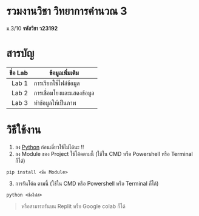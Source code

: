 # รวมงานวิชา วิทยาการคำนวณ 3
ม.3/10 **รหัสวิชา ว23192**

# สารบัญ
| ชื่อ Lab | ข้อมูลเพิ่มเติม |
|-----:|-----------|
|     Lab 1| การเรียกใช้ไฟล์ข้อมูล|
|     Lab 2| การเชื่อมโยงและแสดงข้อมูล|
|     Lab 3| ทำข้อมูลให้เป็นภาพ|

# วิธีใช้งาน
1. ลง [Python](https://www.python.org/downloads/) ก่อนเดี่ยวใช้ไม่ได้นะ !!
2. ลง Module ของ Project ใช้โค้ดตามนี้ (ใช้ใน CMD หรือ Powershell หรือ Terminal ก็ได้)
```
pip install <ชื่อ Module>
```
3. การรันโค้ด ตามนี้ (ใช้ใน CMD หรือ Powershell หรือ Terminal ก็ได้)
```
python <ชื่อไฟล์>
```

> หรือสามารถรันบน Replit หรือ Google colab ก็ได้
